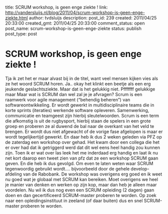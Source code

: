 title: SCRUM workshop, is geen enge ziekte !
link: http://vandersluijs.nl/blog/2011/04/scrum-workshop-is-geen-enge-ziekte.html
author: tvdsluijs
description: 
post_id: 239
created: 2011/04/25 20:33:00
created_gmt: 2011/04/25 20:33:00
comment_status: open
post_name: scrum-workshop-is-geen-enge-ziekte
status: publish
post_type: post

# SCRUM workshop, is geen enge ziekte !

Tja ik zet het er maar alvast bij in de titel, want veel mensen kijken vies als ze het woord SCRUM horen. Ja.. okay het klinkt een beetje als een erg jeukende geslachtsziekte. Maar dat is het gelukkig niet. Pfffffff gelukkige maar Maar wat is SCRUM dan wel zal je je afvragen? Scrum is een raamwerk voor agile management (“behendig beheren”) van softwareontwikkeling. Er wordt gewerkt in multidisciplinaire teams die in korte sprints (iteraties) werkende software opleveren. Samenwerking, communicatie en teamgeest zijn hierbij sleutelwoorden. Scrum is een term die afkomstig is uit de rugbysport, hierbij staan de spelers in een grote groep en proberen ze al duwend de bal naar de overkant van het veld te brengen. Er wordt dus niet afgewacht of de vorige fase afgelopen is maar er wordt tegelijkertijd gewerkt. En daar heb ik dus 2 weken geleden via PFZ op de zaterdag een workshop over gehad. Het kwam door een collega die het er over had dat ik getriggerd werd dat dit wel eens heel handig zou kunnen zijn. Toen ik er wat over las leek het me inderdaad erg handig en laat ik nu net kort daarop een tweet zien van pfz dat ze een workshop SCRUM gaan geven. En die heb ik dus gevolgd. Om even te laten weten waar SCRUM tegenwoordig gebruikt wordt…. bijvoorbeeld door de gehele develop-afdeling van de Rabobank. De workshop was overigens erg goed en ik weet nu goed wat je globaal met SCRUM kan bereiken. Moet overigens we heel je manier van denken en werken op zijn kop, maar dan heb je alleen maar voordelen. Nu wil ik dus nog even een SCRUM opleiding (2 dagen) gaan doen en dan gecertificeerd SCRUM-master proberen te worden. Op zoek naar een opleidingsinstituut in zeeland (of daar buiten) dus en snel SCRUM-master proberen te worden.